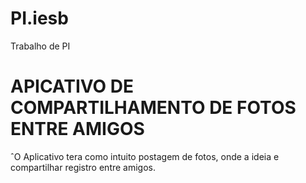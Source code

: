 # PI.iesb
Trabalho de PI

# APICATIVO DE COMPARTILHAMENTO DE FOTOS ENTRE AMIGOS
ˆO Aplicativo tera como intuito postagem de fotos, onde a ideia e compartilhar registro entre amigos.


